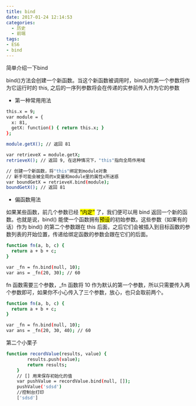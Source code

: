 ```yaml
---
title: bind
date: 2017-01-24 12:14:53
categories:
  - 历史
  - 前端
tags:
- ES6
- bind
---
```

简单介绍一下bind
<!--more-->
bind()方法会创建一个新函数。当这个新函数被调用时，bind()的第一个参数将作为它运行时的 this, 之后的一序列参数将会在传递的实参前传入作为它的参数

- 第一种常用用法
```bash
this.x = 9; 
var module = {
  x: 81,
  getX: function() { return this.x; }
};

module.getX(); // 返回 81

var retrieveX = module.getX;
retrieveX(); // 返回 9, 在这种情况下，"this"指向全局作用域

// 创建一个新函数，将"this"绑定到module对象
// 新手可能会被全局的x变量和module里的属性x所迷惑
var boundGetX = retrieveX.bind(module);
boundGetX(); // 返回 81
```
- 偏函数用法

如果某些函数，前几个参数已经 <mark>“内定”</mark> 了，我们便可以用 bind 返回一个新的函数。也就是说，bind() 能使一个函数拥有<mark>预设</mark>的初始参数。这些参数（如果有的话）作为 bind() 的第二个参数跟在 this 后面，之后它们会被插入到目标函数的参数列表的开始位置，传递给绑定函数的参数会跟在它们的后面。
```bash
function fn(a, b, c) {
  return a + b + c;
}

var _fn = fn.bind(null, 10);
var ans = _fn(20, 30); // 60
```
fn 函数需要三个参数，_fn 函数将 10 作为默认的第一个参数，所以只需要传入两个参数即可，如果你不小心传入了三个参数，放心，也只会取前两个。

```bash
function fn(a, b, c) {
  return a + b + c;
}

var _fn = fn.bind(null, 10);
var ans = _fn(20, 30, 40); // 60
```

第二个小栗子

```bash
function recordValue(results, value) {
        results.push(value);
        return results;
    }
    // [] 用来保存初始化的值
    var pushValue = recordValue.bind(null, []);
    pushValue('sdsd')
    //控制台打印
    ['sdsd']
```
